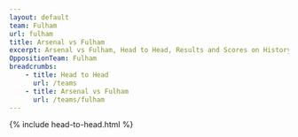 ```yaml
---
layout: default
team: Fulham
url: fulham
title: Arsenal vs Fulham
excerpt: Arsenal vs Fulham, Head to Head, Results and Scores on History of Arsenal Football Club
OppositionTeam: Fulham
breadcrumbs:
    - title: Head to Head
      url: /teams
    - title: Arsenal vs Fulham
      url: /teams/fulham
---
```


{% include head-to-head.html %}